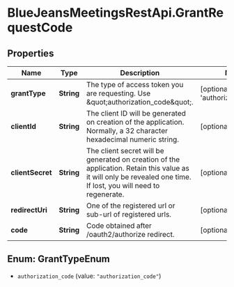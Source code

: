 # BlueJeansMeetingsRestApi.GrantRequestCode

## Properties
Name | Type | Description | Notes
------------ | ------------- | ------------- | -------------
**grantType** | **String** | The type of access token you are requesting. Use \&quot;authorization_code\&quot;. | [optional] [default to &#39;authorization_code&#39;]
**clientId** | **String** | The client ID will be generated on creation of the application. Normally, a 32 character hexadecimal numeric string. | [optional] 
**clientSecret** | **String** | The client secret will be generated on creation of the application. Retain this value as it will only be revealed one time. If lost, you will need to regenerate. | [optional] 
**redirectUri** | **String** | One of the registered url or sub-url of registered urls. | [optional] 
**code** | **String** | Code obtained after /oauth2/authorize redirect. | [optional] 


<a name="GrantTypeEnum"></a>
## Enum: GrantTypeEnum


* `authorization_code` (value: `"authorization_code"`)





